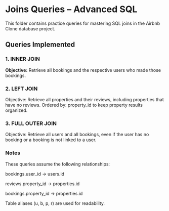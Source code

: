 # Joins Queries – Advanced SQL

This folder contains practice queries for mastering SQL joins in the Airbnb Clone database project.

## Queries Implemented

### 1. INNER JOIN
**Objective:** Retrieve all bookings and the respective users who made those bookings.

### 2. LEFT JOIN
Objective: Retrieve all properties and their reviews, including properties that have no reviews.
Ordered by: property_id to keep property results organized.

### 3. FULL OUTER JOIN
Objective: Retrieve all users and all bookings, even if the user has no booking or a booking is not linked to a user.

### Notes
These queries assume the following relationships:

bookings.user_id → users.id

reviews.property_id → properties.id

bookings.property_id → properties.id

Table aliases (u, b, p, r) are used for readability.
